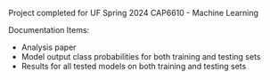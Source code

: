 Project completed for UF Spring 2024 CAP6610 - Machine Learning

Documentation Items:
- Analysis paper
- Model output class probabilities for both training and testing sets
- Results for all tested models on both training and testing sets
